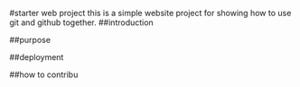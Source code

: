 #starter web project
this is a simple website project for showing how to use git and github together.
##introduction

##purpose

##deployment

##how to contribu